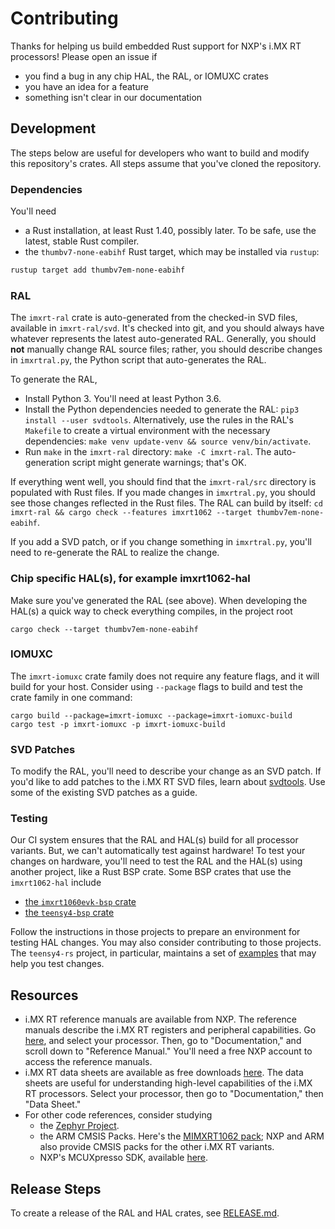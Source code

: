 # Contributing

Thanks for helping us build embedded Rust support for NXP's i.MX RT processors! Please open an issue if

- you find a bug in any chip HAL, the RAL, or IOMUXC crates
- you have an idea for a feature
- something isn't clear in our documentation

## Development

The steps below are useful for developers who want to build and modify this repository's crates. All steps assume that you've cloned the repository.

### Dependencies

You'll need

- a Rust installation, at least Rust 1.40, possibly later. To be safe, use the latest, stable Rust compiler.
- the `thumbv7-none-eabihf` Rust target, which may be installed via `rustup`:

```bash
rustup target add thumbv7em-none-eabihf
```

### RAL

The `imxrt-ral` crate is auto-generated from the checked-in SVD files, available in `imxrt-ral/svd`. It's checked into git, and you should always have whatever represents the latest auto-generated RAL. Generally, you should **not** manually change RAL source files; rather, you should describe changes in `imxrtral.py`, the Python script that auto-generates the RAL.

To generate the RAL,

- Install Python 3. You'll need at least Python 3.6.
- Install the Python dependencies needed to generate the RAL: `pip3 install --user svdtools`. Alternatively, use the rules in the RAL's `Makefile` to create a virtual environment with the necessary dependencies: `make venv update-venv && source venv/bin/activate`.
- Run `make` in the `imxrt-ral` directory: `make -C imxrt-ral`. The auto-generation script might generate warnings; that's OK.

If everything went well, you should find that the `imxrt-ral/src` directory is populated with Rust files. If you made changes in `imxrtral.py`, you should see those changes reflected in the Rust files. The RAL can build by itself: `cd imxrt-ral && cargo check --features imxrt1062 --target thumbv7em-none-eabihf`.

If you add a SVD patch, or if you change something in `imxrtral.py`, you'll need to re-generate the RAL to realize the change.

### Chip specific HAL(s), for example imxrt1062-hal

Make sure you've generated the RAL (see above). When developing the HAL(s) a quick way to check everything compiles, in the project root

```
cargo check --target thumbv7em-none-eabihf
```

### IOMUXC

The `imxrt-iomuxc` crate family does not require any feature flags, and it will build for your host. Consider using `--package` flags to build and test the crate family in one command:

```
cargo build --package=imxrt-iomuxc --package=imxrt-iomuxc-build
cargo test -p imxrt-iomuxc -p imxrt-iomuxc-build
```

### SVD Patches

To modify the RAL, you'll need to describe your change as an SVD patch. If you'd like to add patches to the i.MX RT SVD files, learn about [svdtools](https://github.com/stm32-rs/svdtools). Use some of the existing SVD patches as a guide.

### Testing

Our CI system ensures that the RAL and HAL(s) build for all processor variants. But, we can't automatically test against hardware! To test your changes on hardware, you'll need to test the RAL and the HAL(s) using another project, like a Rust BSP crate. Some BSP crates that use the `imxrt1062-hal` include

- [the `imxrt1060evk-bsp` crate](https://github.com/imxrt-rs/imxrt1060evk-bsp)
- [the `teensy4-bsp` crate](https://github.com/mciantyre/teensy4-rs)

Follow the instructions in those projects to prepare an environment for testing HAL changes. You may also consider contributing to those projects. The `teensy4-rs` project, in particular, maintains a set of [examples](https://github.com/mciantyre/teensy4-rs/tree/master/teensy4-examples/src) that may help you test changes.

## Resources

- i.MX RT reference manuals are available from NXP. The reference manuals describe the i.MX RT registers and peripheral capabilities. Go [here](https://www.nxp.com/products/processors-and-microcontrollers/arm-microcontrollers/i-mx-rt-crossover-mcus:IMX-RT-SERIES), and select your processor. Then, go to "Documentation," and scroll down to "Reference Manual." You'll need a free NXP account to access the reference manuals.
- i.MX RT data sheets are available as free downloads [here](https://www.nxp.com/products/processors-and-microcontrollers/arm-microcontrollers/i-mx-rt-crossover-mcus:IMX-RT-SERIES). The data sheets are useful for understanding high-level capabilities of the i.MX RT processors. Select your processor, then go to "Documentation," then "Data Sheet."
- For other code references, consider studying
  - the [Zephyr Project](https://www.zephyrproject.org/).
  - the ARM CMSIS Packs. Here's the [MIMXRT1062 pack](https://developer.arm.com/embedded/cmsis/cmsis-packs/devices/NXP/MIMXRT1062XXXXA); NXP and ARM also provide CMSIS packs for the other i.MX RT variants.
  - NXP's MCUXpresso SDK, available [here](https://www.nxp.com/design/software/development-software/mcuxpresso-software-and-tools/mcuxpresso-software-development-kit-sdk:MCUXpresso-SDK).

## Release Steps

To create a release of the RAL and HAL crates, see [RELEASE.md](docs/RELEASE.md).
